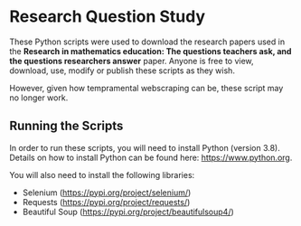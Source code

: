 # Research Question Study

These Python scripts were used to download the research papers used in the **Research in mathematics education: The questions teachers ask, and the questions researchers answer** paper. Anyone is free to view, download, use, modify or publish these scripts as they wish.

However, given how tempramental webscraping can be, these script may no longer work.

## Running the Scripts

In order to run these scripts, you will need to install Python (version 3.8). Details on how to install Python can be found here: https://www.python.org. 

You will also need to install the following libraries:

- Selenium (https://pypi.org/project/selenium/)
- Requests (https://pypi.org/project/requests/)
- Beautiful Soup (https://pypi.org/project/beautifulsoup4/)
